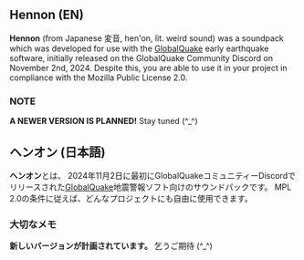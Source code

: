 ## Hennon (EN)
**Hennon** (from Japanese 変音, hen'on, lit. weird sound) was a soundpack which was developed for use with the <a href="https://globalquake.net/">GlobalQuake</a> early earthquake software, initially released on the GlobalQuake Community Discord on November 2nd, 2024. Despite this, you are able to use it in your project in compliance with the Mozilla Public License 2.0. 
### NOTE
**A NEWER VERSION IS PLANNED!** Stay tuned (^_^)

## ヘンオン (日本語)
**ヘンオン**とは、 2024年11月2日に最初にGlobalQuakeコミュニティーDiscordでリリースされた<a href="https://globalquake.net/">GlobalQuake</a>地震警報ソフト向けのサウンドパックです。 MPL 2.0の条件に従えば、どんなプロジェクトにも自由に使用できます。
### 大切なメモ
**新しいバージョンが計画されています。** 乞うご期待 (^_^)
